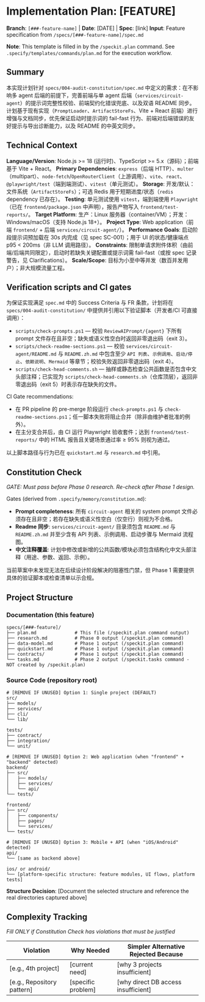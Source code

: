 # Implementation Plan: [FEATURE]

**Branch**: `[###-feature-name]` | **Date**: [DATE] | **Spec**: [link]
**Input**: Feature specification from `/specs/[###-feature-name]/spec.md`

**Note**: This template is filled in by the `/speckit.plan` command. See `.specify/templates/commands/plan.md` for the execution workflow.

## Summary

本实现计划针对 `specs/004-audit-constitution/spec.md` 中定义的需求：在不影响多 agent 后端的前提下，完善前端与单 agent 后端（`services/circuit-agent`）的提示词完整性校验、前端契约化错误兜底、以及双语 README 同步。计划基于现有实现（`PromptLoader`、`ArtifactStoreFs`、Vite + React 前端）进行增强与文档同步，优先保证启动时提示词的 fail-fast 行为、前端对后端错误的友好提示与导出诊断能力，以及 README 的中英文同步。

## Technical Context

**Language/Version**: Node.js >= 18 (运行时)、TypeScript >= 5.x（源码）；前端基于 Vite + React。
**Primary Dependencies**: `express`（后端 HTTP）、`multer`（multipart）、`node-fetch`/`OpenRouterClient`（上游调用）、`vite`、`react`、`@playwright/test`（端到端测试）、`vitest`（单元测试）。
**Storage**: 开发/默认：文件系统（`ArtifactStoreFs`）；可选 Redis 用于短期进度/状态（`redis` dependency 已存在）。
**Testing**: 单元测试使用 `vitest`，端到端使用 `Playwright`（已在 `frontend/package.json` 中声明），报告产物写入 `frontend/test-reports/`。
**Target Platform**: 生产：Linux 服务器（container/VM）；开发：Windows/macOS（支持 Node.js 18+）。
**Project Type**: Web application（前端 `frontend/` + 后端 `services/circuit-agent/`）。
**Performance Goals**: 启动阶段提示词预加载在 30s 内完成（见 spec SC-001）；用于 UI 的状态/健康端点 p95 < 200ms（非 LLM 调用路径）。
**Constraints**: 限制单请求附件体积（由前端/后端共同限定），启动时若缺失关键配置或提示词需 fail-fast（或按 spec 记录警告，见 Clarifications）。
**Scale/Scope**: 目标为小至中等并发（数百并发用户）；非大规模流量工程。

## Verification scripts and CI gates

为保证实现满足 `spec.md` 中的 Success Criteria 与 FR 条款，计划将在 `specs/004-audit-constitution/` 中提供并引用以下验证脚本（开发者/CI 可直接调用）：

- `scripts/check-prompts.ps1` — 校验 `ReviewAIPrompt/{agent}` 下所有 prompt 文件存在且非空；缺失或语义性空白时返回非零退出码（exit 3）。
- `scripts/check-readme-sections.ps1` — 校验 `services/circuit-agent/README.md` 与 `README.zh.md` 中包含至少 `API 列表`、`示例调用`、`启动/停止`、`依赖说明`、`Mermaid` 等章节；校验失败返回非零退出码（exit 4）。
 - `scripts/check-head-comments.sh` — 抽样或静态检查公共函数是否包含中文头部注释；已实现为 `scripts/check-head-comments.sh`（仓库顶层），返回非零退出码（exit 5）时表示存在缺失的文件。

CI Gate recommendations:

- 在 PR pipeline 的 pre-merge 阶段运行 `check-prompts.ps1` 与 `check-readme-sections.ps1`；任一脚本失败将阻止合并（除非由维护者批准的例外）。
- 在主分支合并后，由 CI 运行 Playwright 验收套件；达到 `frontend/test-reports/` 中的 HTML 报告且关键场景通过率 ≥ 95% 则视为通过。

以上脚本路径与行为已在 `quickstart.md` 与 `research.md` 中引用。

## Constitution Check

*GATE: Must pass before Phase 0 research. Re-check after Phase 1 design.*

Gates (derived from `.specify/memory/constitution.md`):

- **Prompt completeness**: 所有 `circuit-agent` 相关的 system prompt 文件必须存在且非空；若存在缺失或语义性空白（仅空行）则视为不合格。
- **Readme 同步**: `services/circuit-agent/` 目录须包含 `README.md` 与 `README.zh.md` 并至少含有 API 列表、示例调用、启动步骤与 Mermaid 流程图。
- **中文注释覆盖**: 计划中修改或新增的公共函数/模块必须包含结构化中文头部注释（用途、参数、返回、示例）。

当前草案中未发现无法在后续设计阶段解决的阻塞性门禁，但 Phase 1 需要提供具体的验证脚本或检查清单以示合规。

<!-- 宪法新增要求：头部注释规范（已同步）
  - 要求：每个功能模块（函数/对象/类）在定义处包含结构化头部注释，注释必须包含：用途、输入参数、输出参数、使用方法示例；注释应以简体中文为主并采用面向人类阅读者的风格（清晰、示例驱动、避免冗长）。
  - 检查点示例：代码审计任务应验证文件中是否存在头部注释或由 CI 提供的注释检查脚本通过。 -->

## Project Structure

### Documentation (this feature)

```
specs/[###-feature]/
├── plan.md              # This file (/speckit.plan command output)
├── research.md          # Phase 0 output (/speckit.plan command)
├── data-model.md        # Phase 1 output (/speckit.plan command)
├── quickstart.md        # Phase 1 output (/speckit.plan command)
├── contracts/           # Phase 1 output (/speckit.plan command)
└── tasks.md             # Phase 2 output (/speckit.tasks command - NOT created by /speckit.plan)
```

### Source Code (repository root)
<!--
  ACTION REQUIRED: Replace the placeholder tree below with the concrete layout
  for this feature. Delete unused options and expand the chosen structure with
  real paths (e.g., apps/admin, packages/something). The delivered plan must
  not include Option labels.
-->

```
# [REMOVE IF UNUSED] Option 1: Single project (DEFAULT)
src/
├── models/
├── services/
├── cli/
└── lib/

tests/
├── contract/
├── integration/
└── unit/

# [REMOVE IF UNUSED] Option 2: Web application (when "frontend" + "backend" detected)
backend/
├── src/
│   ├── models/
│   ├── services/
│   └── api/
└── tests/

frontend/
├── src/
│   ├── components/
│   ├── pages/
│   └── services/
└── tests/

# [REMOVE IF UNUSED] Option 3: Mobile + API (when "iOS/Android" detected)
api/
└── [same as backend above]

ios/ or android/
└── [platform-specific structure: feature modules, UI flows, platform tests]
```

**Structure Decision**: [Document the selected structure and reference the real
directories captured above]

## Complexity Tracking

*Fill ONLY if Constitution Check has violations that must be justified*

| Violation | Why Needed | Simpler Alternative Rejected Because |
|-----------|------------|-------------------------------------|
| [e.g., 4th project] | [current need] | [why 3 projects insufficient] |
| [e.g., Repository pattern] | [specific problem] | [why direct DB access insufficient] |

